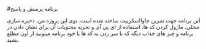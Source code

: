 #برنامه پرسش و پاسخ

این برنامه جهت تمرین جاوااسکریپت ساخته شده است.
توی این پروژه من، ذخیره سازی محلی، ماژول کردن کد ها، استفاده از ای پی آی و تجزیه محتویات آن برای نشان دادن در برنامه و چیز های جذاب دیگه که با سر زدن به کد ها یا خود برنامه میتونید از اون مطلع بشید.
